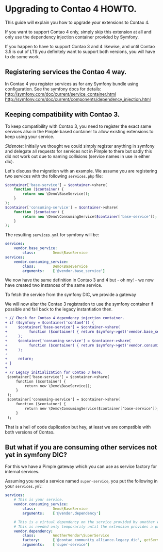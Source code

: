 # Upgrading to Contao 4 HOWTO.

This guide will explain you how to upgrade your extensions to Contao 4.

If you want to support Contao 4 only, simply skip this extension at all and
only use the dependency injection container provided by Symfony.

If you happen to have to support Contao 3 and 4 likewise, and until Contao 3.5
is out of LTS you definitely want to support both versions, you will have to do
some work.

## Registering services the Contao 4 way.

In Contao 4 you register services as for any Symfony bundle using configuration.
See the symfony docs for details:
http://symfony.com/doc/current/service_container.html
http://symfony.com/doc/current/components/dependency_injection.html

## Keeping compatibility with Contao 3.

To keep compatibility with Contao 3, you need to register the exact same
services also in the Pimple based container to allow existing extensions
to keep using your service.

*Sidenote:* Initially we thought we could simply register anything in symfony
and delegate all requests for services not in Pimple to there but sadly this
did not work out due to naming collisions (service names in use in either dic).

Let's discuss the migration with an example.
We assume you are registering two services with the following `services.php`
file:
```php
$container['base-service'] = $container->share(
    function ($container) {
        return new \Demo\BaseService();
    }
);
$container['consuming-service'] = $container->share(
    function ($container) {
        return new \Demo\ConsumingService($container['base-service']);
    }
);
```

The resulting `services.yml` for symfony will be:
```yaml
services:
    vendor.base_service:
        class:        Demo\BaseService
services:
    vendor.consuming_service:
        class:        Demo\BaseService
        arguments:    ['@vendor.base_service']
```

We now have the same definition in Contao 3 and 4 but - oh my! - we now have
created two instances of the same service.

To fetch the service from the symfony DIC, we provide a gateway

We will now alter the Contao 3 registration to use the symfony container if
possible and fall back to the legacy instantiation then.
```diff
+ // Check for Contao 4 dependency injection container.
+ if ($symfony = $container['contao4']) {
+     $container['base-service'] = $container->share(
+          function ($container) { return $symfony->get('vendor.base_service'); }
+     );
+     $container['consuming-service'] = $container->share(
+          function ($container) { return $symfony->get('vendor.consuming_service'); }
+     );
+
+     return;
+ }
+
+ // Legacy initialization for Contao 3 here.
 $container['base-service'] = $container->share(
     function ($container) {
         return new \Demo\BaseService();
     }
 );
 $container['consuming-service'] = $container->share(
     function ($container) {
         return new \Demo\ConsumingService($container['base-service']);
     }
 );
```

That is a hell of code duplication but hey, at least we are compatible with
both versions of Contao.

## But what if you are consuming other services not yet in symfony DIC?

For this we have a Pimple gateway which you can use as service factory for
internal services.

Assuming you need a service named `super-service`, you put the following in
your `services.yml`:
```yaml
services:
    # This is your service.
    vendor.consuming_service:
        class:        Demo\BaseService
        arguments:    ['@vendor.dependency']

    # This is a virtual dependency on the service provided by another extension.
    # This is needed only temporarily until the extension provides a proper symfony service name.
    vendor.dependency:
        class:        AnotherVendor\SuperService
        factory:      ['@contao_community_alliance.legacy_dic', getService]
        arguments:    ['super-service']

```
